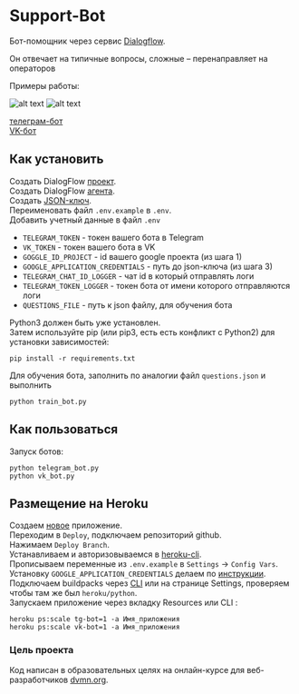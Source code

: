 # Support-Bot
Бот-помощник через сервис [Dialogflow](https://dialogflow.cloud.google.com/).
 
Он отвечает на типичные вопросы, сложные – перенаправляет на операторов


Примеры работы:

![alt text](https://dvmn.org/filer/canonical/1569214094/323/ "Telegram bot")
![alt text](https://dvmn.org/filer/canonical/1569214089/322/ "Vk bot")


[телеграм-бот](https://tlgg.ru/@hlmn_bot)  
[VK-бот](https://vk.com/club197757902)

## Как установить

Создать DialogFlow [проект](https://cloud.google.com/dialogflow/docs/quick/setup).  
Создать DialogFlow [агента](https://cloud.google.com/dialogflow/docs/quick/build-agent).  
Создать [JSON-ключ](https://cloud.google.com/docs/authentication/getting-started).  
Переименовать файл  `.env.example` в `.env`.  
Добавить учетный данные в файл `.env`  
* `TELEGRAM_TOKEN`  -   токен вашего бота в Telegram
* `VK_TOKEN` - токен вашего бота в VK
* `GOGGLE_ID_PROJECT` -  id вашего google проекта (из шага 1)
* `GOOGLE_APPLICATION_CREDENTIALS` - путь до json-ключа (из шага 3)
* `TELEGRAM_CHAT_ID_LOGGER` - чат id в который отправлять логи
* `TELEGRAM_TOKEN_LOGGER` - токен бота от имени которого отправляются логи
* `QUESTIONS_FILE` - путь к json файлу, для обучения бота

Python3 должен быть уже установлен.  
Затем используйте pip (или pip3, есть есть конфликт с Python2) для установки зависимостей:

```
pip install -r requirements.txt
```  
Для обучения бота, заполнить по аналогии файл `questions.json` и выполнить
```
python train_bot.py
```

## Как пользоваться
Запуск ботов:
```
python telegram_bot.py
python vk_bot.py
```


## Размещение на Heroku

Создаем [новое](https://dashboard.heroku.com/new-app) приложение.  
Переходим в `Deploy`, подключаем репозиторий github.  
Нажимаем `Deploy Branch`.  
Устанавливаем и авторизовываемся в [heroku-cli](https://devcenter.heroku.com/articles/heroku-cli#download-and-install).  
Прописываем переменные из `.env.example` в `Settings` -> `Config Vars`.  
Установку `GOOGLE_APPLICATION_CREDENTIALS` делаем по [инструкции](https://github.com/gerywahyunugraha/heroku-google-application-credentials-buildpack).  
Подключаем buildpacks через [CLI](https://elements.heroku.com/buildpacks/buyersight/heroku-google-application-credentials-buildpack) или на странице Settings, проверяем чтобы там же был `heroku/python`.  
Запускаем приложение через вкладку Resources или CLI : 

```
heroku ps:scale tg-bot=1 -a Имя_приложения
heroku ps:scale vk-bot=1 -a Имя_приложения
```
### Цель проекта

Код написан в образовательных целях на онлайн-курсе для веб-разработчиков [dvmn.org](https://dvmn.org).

